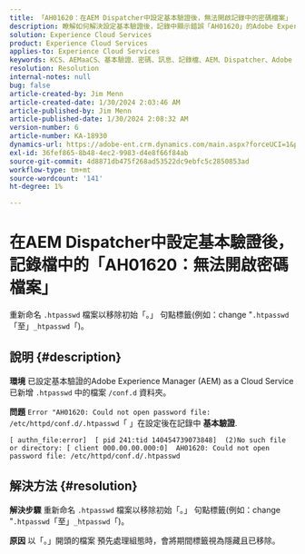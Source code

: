 ```yaml
---
title: 「AH01620：在AEM Dispatcher中設定基本驗證後，無法開啟記錄中的密碼檔案」
description: 瞭解如何解決設定基本驗證後，記錄中顯示錯誤「AH01620」的Adobe Experience Manager as a Cloud Service問題。
solution: Experience Cloud Services
product: Experience Cloud Services
applies-to: Experience Cloud Services
keywords: KCS、AEMaaCS、基本驗證、密碼、訊息、記錄檔、AEM、Dispatcher、Adobe Experience Manager、AH01620、疑難排解
resolution: Resolution
internal-notes: null
bug: false
article-created-by: Jim Menn
article-created-date: 1/30/2024 2:03:46 AM
article-published-by: Jim Menn
article-published-date: 1/30/2024 2:08:32 AM
version-number: 6
article-number: KA-18930
dynamics-url: https://adobe-ent.crm.dynamics.com/main.aspx?forceUCI=1&pagetype=entityrecord&etn=knowledgearticle&id=77150dc9-13bf-ee11-9079-6045bd006268
exl-id: 36fef865-8b48-4ec2-9983-d4e8f66f84ab
source-git-commit: 4d8871db475f268ad53522dc9ebfc5c2850853ad
workflow-type: tm+mt
source-wordcount: '141'
ht-degree: 1%

---
```


# 在AEM Dispatcher中設定基本驗證後，記錄檔中的「AH01620：無法開啟密碼檔案」


重新命名 `.htpasswd` 檔案以移除初始「。」 句點標籤(例如：change &quot;`.htpasswd`「至」`_htpasswd`「)。

## 說明 {#description}


<b>環境</b>
已設定基本驗證的Adobe Experience Manager (AEM) as a Cloud Service已新增 `.htpasswd` 中的檔案 `/conf.d` 資料夾。

<b>問題</b>
`Error "AH01620: Could not open password file: /etc/httpd/conf.d/.htpasswd`「 」在設定後在記錄中 <b>基本驗證</b>.


```
[ authn_file:error]  [ pid 241:tid 140454739073848]  (2)No such file or directory: [ client 000.00.00.000:0]  AH01620: Could not open password file: /etc/httpd/conf.d/.htpasswd
```





## 解決方法 {#resolution}


<b>解決步驟</b>
重新命名 `.htpasswd` 檔案以移除初始「。」 句點標籤(例如：change &quot;`.htpasswd`「至」`_htpasswd`「)。

<b>原因</b>
以「。」開頭的檔案 預先處理組態時，會將期間標籤視為隱藏且已移除。

